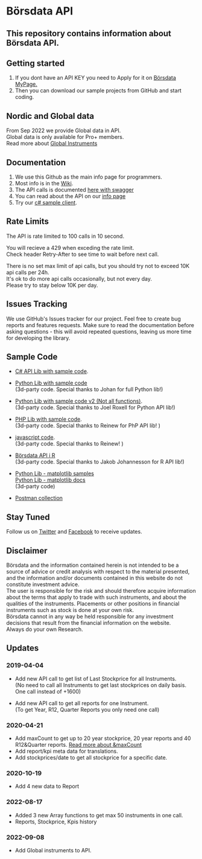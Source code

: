 # Börsdata API
## This repository contains information about Börsdata API. 
 
## Getting started
1. If you dont have an API KEY you need to Apply for it on [Börsdata MyPage.](https://borsdata.se/en/mypage/api)
2. Then you can download our sample projects from GitHub and start coding.

## Nordic and Global data
From Sep 2022 we provide Global data in API.  
Global data is only available for Pro+ members.  
Read more about [Global Instruments](https://github.com/Borsdata-Sweden/API/wiki/Global-Instruments)


## Documentation
1. We use this Github as the main info page for programmers. 
2. Most info is in the [Wiki](https://github.com/Borsdata-Sweden/API/wiki).
3. The API calls is documented [here with swagger](https://apidoc.borsdata.se/swagger/index.html)
4. You can read about the API on our [info page](https://borsdata.se/info/api/api_info)
5. Try our [c# sample client](https://github.com/Borsdata-Sweden/API-CSharp-Client).


## Rate Limits
The API is rate limited to 100 calls in 10 second.  

You will recieve a 429 when exceding the rate limit.  
Check header Retry-After to see time to wait before next call. 

There is no set max limit of api calls, but you should try not to exceed 10K api calls per 24h.  
It's ok to do more api calls occasionally, but not every day.  
Please try to stay below 10K per day.

## Issues Tracking
We use GitHub's Issues tracker for our project. Feel free to create bug reports and features requests. Make sure to read the documentation before asking questions - this will avoid repeated questions, leaving us more time for developing the library.

## Sample Code
- [C# API Lib with sample code](https://github.com/Borsdata-Sweden/API-CSharp-Client).    

- [Python Lib with sample code](https://github.com/TapeReaderJoe/BorsdataAPI)   
(3d-party code. Special thanks to Johan for full Python lib!)    

- [Python Lib with sample code v2 (Not all functions)](https://github.com/JoelRoxell/borsdata-sdk).    
(3d-party code. Special thanks to Joel Roxell for Python API lib!)   

- [PHP Lib with sample code](https://github.com/reinew/borsdata-api).   
(3d-party code. Special thanks to Reinew for PhP API lib! )

- [javascript code](https://github.com/reinew/borsdata-api-js).   
(3d-party code. Special thanks to Reinew! )

- [Börsdata API i R](https://github.com/JakobJohannesson/borsdata)    
(3d-party code. Special thanks to Jakob Johannesson for R API lib!)     

- [Python Lib - matplotlib samples](https://github.com/TapeReaderJoe/BorsdataAPI)    
[Python Lib - matplotlib docs](https://github.com/TapeReaderJoe/BorsdataAPI/blob/notebooks/borsdata/breadth_indicators.ipynb)    
(3d-party code)     

- [Postman collection](https://borsdata.se/meta/shared/BD-API_SERVICE_V1.postman_collection.json)   


## Stay Tuned
Follow us on [Twitter](https://twitter.com/search?f=tweets&vertical=default&q=BORSDATA%20OR%2040procent20ar&src=savs) and [Facebook](https://www.facebook.com/borsdata.se/) to receive updates.


## Disclaimer
Börsdata and the information contained herein is not intended to be a source of advice or credit analysis with respect to the material presented, and the information and/or documents contained in this website do not constitute investment advice.  
The user is responsible for the risk and should therefore acquire information about the terms that apply to trade with such instruments, and about the qualities of the instruments. Placements or other positions in financial instruments such as stock is done at your own risk. <br> Börsdata cannot in any way be held responsible for any investment decisions that result from the financial information on the website.  
Always do your own Research. 


## Updates
### 2019-04-04  
- Add new API call to get list of Last Stockprice for all Instruments.  
(No need to call all Instruments to get last stockprices on daily basis. One call instead of +1600)
  
- Add new API call to get all reports for one Instrument.  
(To get Year, R12, Quarter Reports you only need one call)

### 2020-04-21
- Add maxCount to get up to 20 year stockprice, 20 year reports and 40 R12&Quarter reports.
[Read more about &maxCount](https://github.com/Borsdata-Sweden/API/wiki/20-year-history)
- Add report/kpi meta data for translations.
- Add stockprices/date to get all stockprice for a specific date.

### 2020-10-19
- Add 4 new data to Report

### 2022-08-17
- Added 3 new Array functions to get max 50 instruments in one call.
- Reports, Stockprice, Kpis history

### 2022-09-08
- Add Global instruments to API.
